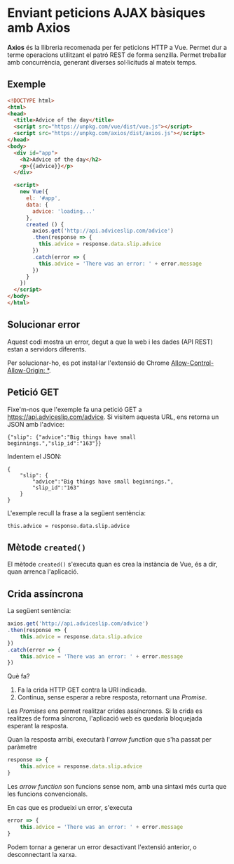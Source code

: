 Enviant peticions AJAX bàsiques amb Axios
=========================================

**Axios** és la llibreria recomenada per fer peticions HTTP a Vue. Permet dur a terme operacions utilitzant el patró REST de forma senzilla. Permet treballar amb concurrència, generant diverses sol·licituds al mateix temps.

Exemple
---------

```html
<!DOCTYPE html>
<html>
<head>
  <title>Advice of the day</title>
  <script src="https://unpkg.com/vue/dist/vue.js"></script>
  <script src="https://unpkg.com/axios/dist/axios.js"></script>
</head>
<body>
  <div id="app">
    <h2>Advice of the day</h2>
    <p>{{advice}}</p>
  </div>

  <script>
    new Vue({
      el: '#app',
      data: {
        advice: 'loading...'
      },
      created () {
        axios.get('http://api.adviceslip.com/advice')
        .then(response => {
          this.advice = response.data.slip.advice
        })
        .catch(error => {
          this.advice = 'There was an error: ' + error.message
        })
      }
    })
  </script>
</body>
</html>
```

Solucionar error
------------------

Aquest codi mostra un error, degut a que la web i les dades (API REST) estan a servidors diferents.

Per solucionar-ho, es pot instal·lar l'extensió de Chrome [Allow-Control-Allow-Origin: *](https://chrome.google.com/webstore/detail/allow-control-allow-origi/nlfbmbojpeacfghkpbjhddihlkkiljbi?hl=en-US).

Petició GET
------------

Fixe'm-nos que l'exemple fa una petició GET a https://api.adviceslip.com/advice. Si visitem aquesta URL, ens retorna un JSON amb l'advice:

```
{"slip": {"advice":"Big things have small beginnings.","slip_id":"163"}}
```

Indentem el JSON:

```
{
    "slip": {
        "advice":"Big things have small beginnings.",
        "slip_id":"163"
    }
}
```

L'exemple recull la frase a la següent sentència:

```
this.advice = response.data.slip.advice
```

Mètode `created()`
--------

El mètode `created()` s'executa quan es crea la instància de Vue, és a dir, quan arrenca l'aplicació.

Crida assíncrona
---------------

La següent sentència:

```JavaScript
axios.get('http://api.adviceslip.com/advice')
.then(response => {
    this.advice = response.data.slip.advice
})
.catch(error => {
    this.advice = 'There was an error: ' + error.message
})
```

Què fa?

1. Fa la crida HTTP GET contra la URI indicada.
2. Continua, sense esperar a rebre resposta, retornant una _Promise_.

Les _Promises_ ens permet realitzar crides assíncrones. Si la crida es realitzes de forma síncrona, l'aplicació web es quedaria bloquejada esperant la resposta.

Quan la resposta arribi, executarà l'_arrow function_ que s'ha passat per paràmetre

```JavaScript
response => {
    this.advice = response.data.slip.advice
}
```

Les _arrow function_ son funcions sense nom, amb una sintaxi més curta que les funcions convencionals.

En cas que es produeixi un error, s'executa

```JavaScript
error => {
    this.advice = 'There was an error: ' + error.message
}
```

Podem tornar a generar un error desactivant l'extensió anterior, o desconnectant la xarxa.